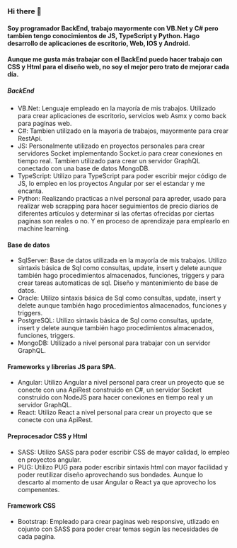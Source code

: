 ### Hi there 👋

#### Soy programador BackEnd, trabajo mayormente con VB.Net y C# pero tambien tengo conocimientos de JS, TypeScript y Python. Hago desarrollo de aplicaciones de escritorio, Web, IOS y Android.
#### Aunque me gusta más trabajar con el BackEnd puedo hacer trabajo con CSS y Html para el diseño web, no soy el mejor pero trato de mejorar cada día.

##### BackEnd
  - VB.Net: Lenguaje empleado en la mayoría de mis trabajos. Utilizado para crear aplicaciones de escritorio, servicios web Asmx y como back para pagínas web.
  - C#: Tambien utilizado en la mayoria de trabajos, mayormente para crear RestApi.
  - JS: Personalmente utilizado en proyectos personales para crear servidores Socket implementando Socket.io para crear conexiones en tiempo real. Tambien utilizado para crear un servidor GraphQL conectado con una base de datos MongoDB.
  - TypeScript: Utilizo para TypeScript para poder escribir mejor código de JS, lo empleo en los proyectos Angular por ser el estandar y me encanta.
  - Python: Realizando practicas a nivel personal para apreder, usado para realizar web scrapping para hacer seguimientos de precio diarios de diferentes artículos y determinar si las ofertas ofrecidas por ciertas pagínas son reales o no. Y en proceso de aprendizaje para emplearlo en machine learning.

#### Base de datos
  - SqlServer: Base de datos utilizada en la mayoría de mis trabajos. Utilizo sintaxis básica de Sql como consultas, update, insert y delete aunque también hago procedimientos almacenados, funciones, triggers y para crear tareas automaticas de sql. Diseño y mantenimiento de base de datos.
  - Oracle: Utilizo sintaxis básica de Sql como consultas, update, insert y delete aunque también hago procedimientos almacenados, funciones y triggers.
  - PostgreSQL: Utilizo sintaxis básica de Sql como consultas, update, insert y delete aunque también hago procedimientos almacenados, funciones, triggers.
  - MongoDB: Utilizado a nivel personal para trabajar con un servidor GraphQL.
 
#### Frameworks y librerias JS para SPA.
  - Angular: Utilizo Angular a nivel personal para crear un proyecto que se conecte con una ApiRest construido en C#, un servidor Socket construido con NodeJS para hacer conexiones en tiempo real y un servidor GraphQL.
  - React: Utilizo React a nivel personal para crear un proyecto que se conecte con una ApiRest.

#### Preprocesador CSS y Html
  - SASS: Utilizo SASS para poder escribir CSS de mayor calidad, lo empleo en proyectos angular.
  - PUG: Utilizo PUG para poder escribir sintaxis html con mayor facilidad y poder reutilizar diseño aprovechando sus bondades. Aunque lo descarto al momento de usar Angular o React ya que aprovecho los compenentes.
  
#### Framework CSS
  - Bootstrap: Empleado para crear pagínas web responsive, utlizado en cojunto con SASS para poder crear temas según las necesidades de cada pagína.

<!--
**jmvs1991/jmvs1991** is a ✨ _special_ ✨ repository because its `README.md` (this file) appears on your GitHub profile.

Here are some ideas to get you started:

- 🔭 I’m currently working on ...
- 🌱 I’m currently learning ...
- 👯 I’m looking to collaborate on ...
- 🤔 I’m looking for help with ...
- 💬 Ask me about ...
- 📫 How to reach me: ...
- 😄 Pronouns: ...
- ⚡ Fun fact: ...
-->
